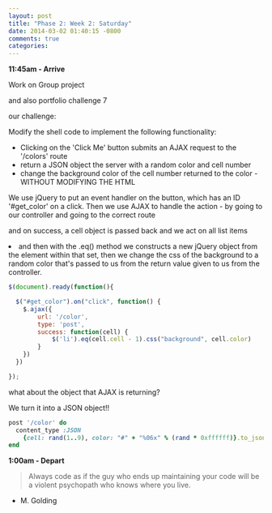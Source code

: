 ```yaml
---
layout: post
title: "Phase 2: Week 2: Saturday"
date: 2014-03-02 01:40:15 -0800
comments: true
categories: 
---
```


**11:45am - Arrive**

Work on Group project

and also portfolio challenge 7

our challenge:

Modify the shell code to implement the following functionality:

* Clicking on the 'Click Me' button submits an AJAX request to the '/colors' route
* return a JSON object the server with a random color and cell number
* change the background color of the cell number returned to the color - WITHOUT MODIFYING THE HTML


We use jQuery to put an event handler on the button, which has an ID '#get_color' on a click. Then we use AJAX to handle the action - by going to our controller and going to the correct route 

and on success, a cell object is passed back and we act on all list items <li> and then with the .eq() method we constructs a new jQuery object from the element within that set, then we change the css of the background to a random color that's passed to us from the return value given to us from the controller.

```javascript
$(document).ready(function(){

  $("#get_color").on("click", function() {
    $.ajax({
    	url: '/color',
    	type: 'post',
    	success: function(cell) {
    		$('li').eq(cell.cell - 1).css("background", cell.color)
    	}
    })
  })

});
```

what about the object that AJAX is returning?

We turn it into a JSON object!!

```ruby
post '/color' do
  content_type :JSON
    {cell: rand(1..9), color: "#" + "%06x" % (rand * 0xffffff)}.to_json
end
```

**1:00am - Depart**

>Always code as if the guy who ends up maintaining your code will be a violent psychopath who knows where you live.  
- M. Golding